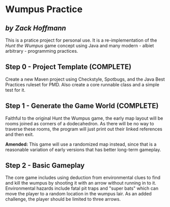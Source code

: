 # Wumpus Practice
## *by Zack Hoffmann*
This is a pratice project for personal use. It is a re-implementation of the *Hunt the Wumpus* game concept using Java and many modern - albiet arbitrary - programming practices.
## Step 0 - Project Template (COMPLETE)
Create a new Maven project using Checkstyle, Spotbugs, and the Java Best Practices ruleset for PMD.  Also create a core runnable class and a simple test for it.
## Step 1 - Generate the Game World (COMPLETE)
Faithful to the original Hunt the Wumpus game, the early map layout will be rooms joined as corners of a dodecahedron.  As there will be no way to traverse these rooms, the program will just print out their linked references and then exit.

**Amended:** This game will use a randomized map instead, since that is a reasonable variation of early versions that has better long-term gameplay.

## Step 2 - Basic Gameplay
The core game includes using deduction from environmental clues to find and kill the wumpus by shooting it with an arrow without running in to it.  Environmental hazards include fatal pit traps and "super bats" which can move the player to a random location in the wumpus lair.  As an added challenge, the player should be limited to three arrows.